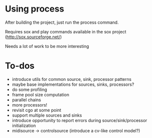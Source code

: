 # Using process

After building the project, just run the process command.

Requires sox and play commands available in the sox project (http://sox.sourceforge.net/)

Needs a lot of work to be more interesting

# To-dos

- introduce utils for common source, sink, processor patterns
- maybe base implementations for sources, sinks, processors?
- do some profiling
- frame pool size computation
- parallel chains
- more processors!
- revisit cgo at some point
- support multiple sources and sinks
- introduce opportunity to report errors during source/sink/processor initialization
- midisource -> controlsource (introduce a cv-like control model?)

